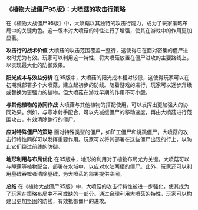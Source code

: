 ### 《植物大战僵尸95版》：大喷菇的攻击行策略

在《植物大战僵尸95版》中，大喷菇以其独特的攻击行能力，成为了玩家策略布局中的关键角色。这一版本对大喷菇的特性进行了增强，使其在游戏中的作用更加显著。

**攻击行的战术价值**
大喷菇的攻击范围覆盖一整行，这使得它在面对密集的僵尸进攻时尤为有效。玩家可以利用这一特性，将大喷菇放置在僵尸进攻的主要路线上，以实现最大化的防御效果。

**阳光成本与效益分析**
在95版中，大喷菇的阳光成本相对较低，这使得玩家可以在初期就部署多个大喷菇，建立起初步的防线。随着游戏的进行，玩家可以逐步升级或替换为更强力的植物，但大喷菇在游戏早期的作用不可小觑。

**与其他植物的协同作战**
大喷菇与其他植物的搭配使用，可以发挥出更加强大的协同效果。例如，与寒冰射手配合，可以先减缓僵尸的移动速度，再由大喷菇进行范围攻击，有效清除整行的僵尸。

**应对特殊僵尸的策略**
面对特殊类型的僵尸，如矿工僵尸和跳跳僵尸，大喷菇的攻击行特性同样可以发挥重要作用。玩家可以将其部署在这些僵尸出现的行上，以防止它们绕过前线的防御。

**地形利用与布局优化**
在95版中，地形的利用对于植物布局尤为关键。大喷菇可以与睡莲等植物配合，部署在水域中，以应对水陆两栖的僵尸。此外，玩家还可以利用墓碑吞噬者清除墓碑，为大喷菇的部署提供空间。

**总结**
在《植物大战僵尸95版》中，大喷菇的攻击行特性被进一步强化，使其成为了玩家在策略布局中不可或缺的一部分。通过合理利用大喷菇的特性，玩家可以构建出更加坚固的防线，有效抵御僵尸的进攻。
